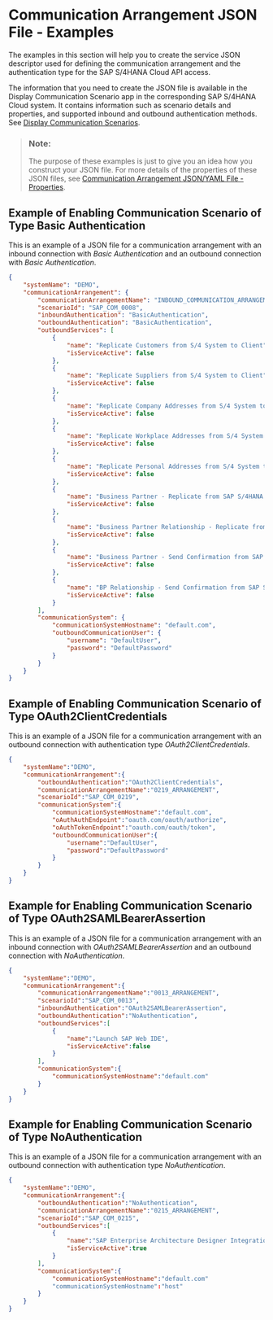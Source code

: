 <!-- loio80a7613a0d2346b6ac93fcdbb2489de8 -->

# Communication Arrangement JSON File - Examples

The examples in this section will help you to create the service JSON descriptor used for defining the communication arrangement and the authentication type for the SAP S/4HANA Cloud API access.



The information that you need to create the JSON file is available in the Display Communication Scenario app in the corresponding SAP S/4HANA Cloud system. It contains information such as scenario details and properties, and supported inbound and outbound authentication methods. See [Display Communication Scenarios](https://help.sap.com/viewer/f544846954f24b9183eddadcc41bdc3b/latest/en-US/baa798b6a1024d229ca3f51bde6f24f9.html).

> ### Note:  
> The purpose of these examples is just to give you an idea how you construct your JSON file. For more details of the properties of these JSON files, see [Communication Arrangement JSON/YAML File - Properties](communication-arrangement-json-yaml-file-properties-553a4c6.md).



<a name="loio80a7613a0d2346b6ac93fcdbb2489de8__section_o2d_tvf_krb"/>

## Example of Enabling Communication Scenario of Type Basic Authentication

This is an example of a JSON file for a communication arrangement with an inbound connection with *Basic Authentication* and an outbound connection with *Basic Authentication*.

```json
{
    "systemName": "DEMO",
    "communicationArrangement": {
        "communicationArrangementName": "INBOUND_COMMUNICATION_ARRANGEMENT",
        "scenarioId": "SAP_COM_0008",
        "inboundAuthentication": "BasicAuthentication",
        "outboundAuthentication": "BasicAuthentication",
        "outboundServices": [
            {
                "name": "Replicate Customers from S/4 System to Client",
                "isServiceActive": false
            },
            {
                "name": "Replicate Suppliers from S/4 System to Client",
                "isServiceActive": false
            },
            {
                "name": "Replicate Company Addresses from S/4 System to Client",
                "isServiceActive": false
            },
            {
                "name": "Replicate Workplace Addresses from S/4 System to Client",
                "isServiceActive": false
            },
            {
                "name": "Replicate Personal Addresses from S/4 System to Client",
                "isServiceActive": false
            },
            {
                "name": "Business Partner - Replicate from SAP S/4HANA Cloud to Client",
                "isServiceActive": false
            },
            {
                "name": "Business Partner Relationship - Replicate from SAP S/4HANA Cloud to Client",
                "isServiceActive": false
            },
            {
                "name": "Business Partner - Send Confirmation from SAP S/4HANA Cloud to Client",
                "isServiceActive": false
            },
            {
                "name": "BP Relationship - Send Confirmation from SAP S/4HANA Cloud to Client",
                "isServiceActive": false
            }
        ],
        "communicationSystem": {
            "communicationSystemHostname": "default.com",
            "outboundCommunicationUser": {
                "username": "DefaultUser",
                "password": "DefaultPassword"
            }
        }
    }
}
```



<a name="loio80a7613a0d2346b6ac93fcdbb2489de8__section_qq3_ywf_krb"/>

## Example of Enabling Communication Scenario of Type OAuth2ClientCredentials

This is an example of a JSON file for a communication arrangement with an outbound connection with authentication type *OAuth2ClientCredentials*.

```json
{ 
    "systemName":"DEMO",
    "communicationArrangement":{ 
        "outboundAuthentication":"OAuth2ClientCredentials",
        "communicationArrangementName":"0219_ARRANGEMENT",
        "scenarioId":"SAP_COM_0219",
        "communicationSystem":{ 
            "communicationSystemHostname":"default.com",
            "oAuthAuthEndpoint":"oauth.com/oauth/authorize",
            "oAuthTokenEndpoint":"oauth.com/oauth/token",
            "outboundCommunicationUser":{ 
                "username":"DefaultUser",
                "password":"DefaultPassword"
            }
        }
    }
}
```



<a name="loio80a7613a0d2346b6ac93fcdbb2489de8__section_hqj_4xf_krb"/>

## Example for Enabling Communication Scenario of Type OAuth2SAMLBearerAssertion

This is an example of a JSON file for a communication arrangement with an inbound connection with *OAuth2SAMLBearerAssertion* and an outbound connection with *NoAuthentication*.

```json
{ 
    "systemName":"DEMO",
    "communicationArrangement":{ 
        "communicationArrangementName":"0013_ARRANGEMENT",
        "scenarioId":"SAP_COM_0013",
        "inboundAuthentication":"OAuth2SAMLBearerAssertion",
        "outboundAuthentication":"NoAuthentication",
        "outboundServices":[ 
            { 
                "name":"Launch SAP Web IDE",
                "isServiceActive":false
            }
        ],
        "communicationSystem":{ 
            "communicationSystemHostname":"default.com"
        }
    }
}
```



<a name="loio80a7613a0d2346b6ac93fcdbb2489de8__section_bw3_txf_krb"/>

## Example for Enabling Communication Scenario of Type NoAuthentication

This is an example of a JSON file for a communication arrangement with an outbound connection with authentication type *NoAuthentication*.

```json
{ 
    "systemName":"DEMO",
    "communicationArrangement":{ 
        "outboundAuthentication":"NoAuthentication",
        "communicationArrangementName":"0215_ARRANGEMENT",
        "scenarioId":"SAP_COM_0215",
        "outboundServices":[ 
            { 
                "name":"SAP Enterprise Architecture Designer Integration",
                "isServiceActive":true
            }
        ],
        "communicationSystem":{
            "communicationSystemHostname":"default.com" 
            "communicationSystemHostname":"host"
        }
    }
}
```


